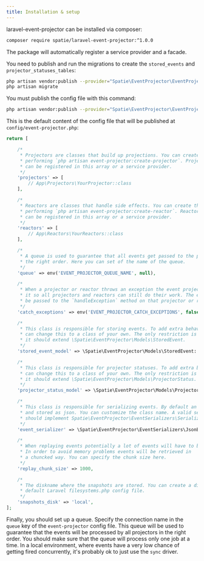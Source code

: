 ```yaml
---
title: Installation & setup
---
```


laravel-event-projector can be installed via composer:

```bash
composer require spatie/laravel-event-projector:^1.0.0
```

The package will automatically register a service provider and a facade.

You need to publish and run the migrations to create the `stored_events` and `projector_statuses_tables`:

```bash
php artisan vendor:publish --provider="Spatie\EventProjector\EventProjectorServiceProvider" --tag="migrations"
php artisan migrate
```

You must publish the config file with this command:

```bash
php artisan vendor:publish --provider="Spatie\EventProjector\EventProjectorServiceProvider" --tag="config"
```

This is the default content of the config file that will be published at `config/event-projector.php`:

```php
return [

    /*
     * Projectors are classes that build up projections. You can create them by
     * performing `php artisan event-projector:create-projector`. Projectors
     * can be registered in this array or a service provider.
     */
    'projectors' => [
        // App\Projectors\YourProjector::class
    ],

    /*
     * Reactors are classes that handle side effects. You can create them by
     * performing `php artisan event-projector:create-reactor`. Reactors
     * can be registered in this array or a service provider.
     */
    'reactors' => [
        // App\Reactors\YourReactors::class
    ],

    /*
     * A queue is used to guarantee that all events get passed to the projectors in
     * the right order. Here you can set of the name of the queue.
     */
    'queue' => env('EVENT_PROJECTOR_QUEUE_NAME', null),

    /*
     * When a projector or reactor throws an exception the event projectionist can catch
     * it so all projectors and reactors can still do their work. The exception will
     * be passed to the `handleException` method on that projector or reactor.
     */
    'catch_exceptions' => env('EVENT_PROJECTOR_CATCH_EXCEPTIONS', false),

    /*
     * This class is responsible for storing events. To add extra behavour you
     * can change this to a class of your own. The only restriction is that
     * it should extend \Spatie\EventProjector\Models\StoredEvent.
     */
    'stored_event_model' => \Spatie\EventProjector\Models\StoredEvent::class,

    /*
     * This class is responsible for projector statuses. To add extra behavour you
     * can change this to a class of your own. The only restriction is that
     * it should extend \Spatie\EventProjector\Models\ProjectorStatus.
     */
    'projector_status_model' => \Spatie\EventProjector\Models\ProjectorStatus::class,

    /*
     * This class is responsible for serializing events. By default an event will be serialized
     * and stored as json. You can customize the class name. A valid serializer
     * should implement Spatie\EventProjector\EventSerializers\Serializer.
     */
    'event_serializer' => \Spatie\EventProjector\EventSerializers\JsonEventSerializer::class,

    /*
     * When replaying events potentially a lot of events will have to be retrieved.
     * In order to avoid memory problems events will be retrieved in
     * a chuncked way. You can specify the chunk size here.
     */
    'replay_chunk_size' => 1000,

    /*
     * The diskname where the snapshots are stored. You can create a disk in the
     * default Laravel filesystems.php config file.
     */
    'snapshots_disk' => 'local',
];

```

Finally, you should set up a queue. Specify the connection name in the `queue` key of the `event-projector` config file. This queue will be used to guarantee that the events will be processed by all projectors in the right order. You should make sure that the queue will process only one job at a time. In a local environment, where events have a very low chance of getting fired concurrently, it's probably ok to just use the `sync` driver.
